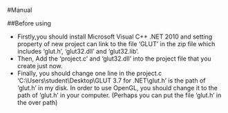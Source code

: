 #Manual

##Before using <br />
* Firstly,you should install Microsoft Visual C++ .NET 2010 and setting property of new project can link to the file ‘GLUT’ in the zip file which includes ‘glut.h’, ‘glut32.dll’ and ‘glut32.lib’.<br />
* Then, Add the ‘project.c’ and ‘glut32.dll’ into the project file that you create just now. 
* Finally, you should change one line in the project.c<br />
‘C:\Users\student\Desktop\GLUT 3.7 for .NET\glut.h’ is the path of ‘glut.h’ in my disk.
In order to use OpenGL, you should change it to the path of ‘glut.h’ in your computer. 
(Perhaps you can put the file ‘glut.h’ in the over path)

